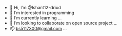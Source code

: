 - 👋 Hi, I’m @Ishant12-driod
- 👀 I’m interested in programming
- 🌱 I’m currently learning ...
- 💞️ I’m looking to collaborate on open source project ...
- 📫 bs5117300@gmail.com ...

<!---
Ishant12-driod/Ishant12-driod is a ✨ special ✨ repository because its `README.md` (this file) appears on your GitHub profile.
You can click the Preview link to take a look at your changes.
--->
